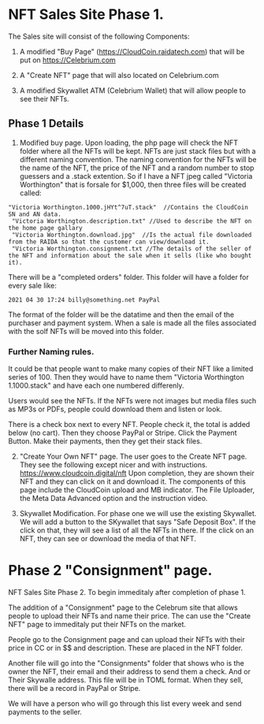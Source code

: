 # NFT Sales Site Phase 1.

The Sales site will consist of the following Components:

1. A modified "Buy Page" (https://CloudCoin.raidatech.com) that will be put on https://Celebrium.com

2. A "Create NFT" page that will also located on Celebrium.com

3. A modified Skywallet ATM (Celebrium Wallet) that will allow people to see their NFTs. 


## Phase 1 Details

1. Modified buy page. 
Upon loading, the php page will check the NFT folder where all the NFTs will be kept. NFTs are just stack files but with a different naming convention. The naming convention for the NFTs will be the name of the NFT, the price of the NFT and a random number to stop guessers and a .stack extention. So if I have a NFT jpeg called "Victoria Worthington" that is forsale for $1,000, then three files will be created called:
```
"Victoria Worthington.1000.jHYt^7uT.stack"  //Contains the CloudCoin SN and AN data. 
 "Victoria Worthington.description.txt" //Used to describe the NFT on the home page gallary
 "Victoria Worthington.download.jpg"  //Is the actual file downloaded from the RAIDA so that the customer can view/download it. 
 "Victoria Worthington.consignment.txt //The details of the seller of the NFT and information about the sale when it sells (like who bought it). 
 ```
 There will be a "completed orders" folder. This folder will have a folder for every sale like:
 ```
 2021 04 30 17:24 billy@something.net PayPal
 ```
 The format of the folder will be the datatime and then the email of the purchaser and payment system. When a sale is made all the files associated with the solf NFTs will be moved into this folder. 
 
### Further Naming rules.  
It could be that people want to make many copies of their NFT like a limited series of 100. Then they would have to name them "Victoria Worthington 1.1000.stack" and have each one numbered differenly. 

Users would see the NFTs. If the NFTs were not images but media files such as MP3s or PDFs, people could download them and listen or look. 

There is a check box next to every NFT. People check it, the total is added below (no cart). Then they choose PayPal or Stripe. Click the Payment Button. Make their payments, then they get their stack files. 

2. "Create Your Own NFT" page. 
The user goes to the Create NFT page. They see the following except nicer and with instructions. https://www.cloudcoin.digital/nft Upon completion, they are shown their NFT and they can click on it and download it. The components of this page include the CloudCoin upload and MB indicator. The File Uploader, the Meta Data Advanced option and the instruction video. 

3. Skywallet Modification. 
For phase one we will use the existing Skywallet. 
We will add a button to the SKywallet that says "Safe Deposit Box". If the click on that, they will see a list of all the NFTs in there. If the click on an NFT, they can see or download the media of that NFT. 

# Phase 2 "Consignment" page.
NFT Sales Site Phase 2. To begin immeditaly after completion of phase 1. 

The addition of a "Consignment" page to the Celebrum site that allows people to upload their NFTs and name their price. The can use the "Create NFT" page to immeditaly put their NFTs on the market. 


People go to the Consignment page and can upload their NFTs with their price in CC or in $$ and description. 
These are placed in the NFT folder. 

Another file will go into the "Consignments" folder that shows who is the owner the NFT, their email and their address to send them a check. And or Their Skywalle address. This file will be in TOML format. When they sell, there will be a record in PayPal or Stripe. 

We will have a person who will go through this list every week and send payments to the seller. 

